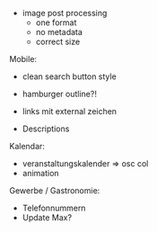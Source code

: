 - image post processing
  - one format
  - no metadata
  - correct size

Mobile:
- clean search button style
- hamburger outline?!

- links mit external zeichen
- Descriptions

Kalendar:
- veranstaltungskalender => osc col
- animation

Gewerbe / Gastronomie:
- Telefonnummern
- Update Max?
